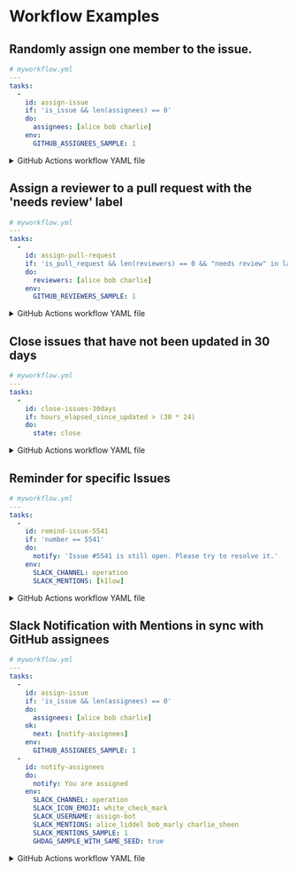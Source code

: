 # Workflow Examples

## Randomly assign one member to the issue.

``` yaml
# myworkflow.yml
---
tasks:
  -
    id: assign-issue
    if: 'is_issue && len(assignees) == 0'
    do:
      assignees: [alice bob charlie]
    env:
      GITHUB_ASSIGNEES_SAMPLE: 1
```

<details>

<summary>GitHub Actions workflow YAML file</summary>

``` yaml
# .github/workflows/ghdag_workflow.yml
name: ghdag workflow
on:
  issues:
    types: [opened]
  issue_comment:
    types: [created]

jobs:
  run-workflow:
    name: 'Run workflow for A **single** `opened` issue that triggered the event'
    runs-on: ubuntu-latest
    container: ghcr.io/k1low/ghdag:latest
    steps:
      - name: Checkout
        uses: actions/checkout@v2
        with:
          token: ${{ secrets.GITHUB_TOKEN }}
      - name: Run ghdag
        run: ghdag run myworkflow.yml
        env:
          GITHUB_TOKEN: ${{ secrets.GITHUB_TOKEN }}
```

</details>

## Assign a reviewer to a pull request with the 'needs review' label

``` yaml
# myworkflow.yml
---
tasks:
  -
    id: assign-pull-request
    if: 'is_pull_request && len(reviewers) == 0 && "needs review" in labels'
    do:
      reviewers: [alice bob charlie]
    env:
      GITHUB_REVIEWERS_SAMPLE: 1
```

<details>

<summary>GitHub Actions workflow YAML file</summary>

``` yaml
# .github/workflows/ghdag_workflow.yml
name: ghdag workflow
on:
  pull_request:
    types: [labeled]

jobs:
  run-workflow:
    name: 'Run workflow for A **single** `opened` issue that triggered the event'
    runs-on: ubuntu-latest
    container: ghcr.io/k1low/ghdag:latest
    steps:
      - name: Checkout
        uses: actions/checkout@v2
        with:
          token: ${{ secrets.GITHUB_TOKEN }}
      - name: Run ghdag
        run: ghdag run myworkflow.yml
        env:
          GITHUB_TOKEN: ${{ secrets.GITHUB_TOKEN }}
```

</details>

## Close issues that have not been updated in 30 days

``` yaml
# myworkflow.yml
---
tasks:
  -
    id: close-issues-30days
    if: hours_elapsed_since_updated > (30 * 24)
    do:
      state: close
```

<details>

<summary>GitHub Actions workflow YAML file</summary>

``` yaml
# .github/workflows/ghdag_workflow.yml
name: ghdag workflow
on:
  schedule:
    # Run at 00:05 every day.
    - cron: 5 0 * * *

jobs:
  run-workflow:
    name: 'Run workflow for **All** `opened` and `not draft` issues and pull requests'
    runs-on: ubuntu-latest
    container: ghcr.io/k1low/ghdag:latest
    steps:
      - name: Checkout
        uses: actions/checkout@v2
        with:
          token: ${{ secrets.GITHUB_TOKEN }}
      - name: Run ghdag
        run: ghdag run myworkflow.yml
        env:
          GITHUB_TOKEN: ${{ secrets.GITHUB_TOKEN }}
```

</details>

## Reminder for specific Issues

``` yaml
# myworkflow.yml
---
tasks:
  -
    id: remind-issue-5541
    if: 'number == 5541'
    do:
      notify: 'Issue #5541 is still open. Please try to resolve it.'
    env:
      SLACK_CHANNEL: operation
      SLACK_MENTIONS: [k1low]
```

<details>

<summary>GitHub Actions workflow YAML file</summary>

``` yaml
# .github/workflows/ghdag_workflow.yml
name: ghdag workflow
on:
  schedule:
    # Run at 10:00 every Monday.
    - cron: 0 10 * * 1

jobs:
  run-workflow:
    name: 'Run workflow for **All** `opened` and `not draft` issues and pull requests'
    runs-on: ubuntu-latest
    container: ghcr.io/k1low/ghdag:latest
    steps:
      - name: Checkout
        uses: actions/checkout@v2
        with:
          token: ${{ secrets.GITHUB_TOKEN }}
      - name: Run ghdag
        run: ghdag run myworkflow.yml
        env:
          GITHUB_TOKEN: ${{ secrets.GITHUB_TOKEN }}
          SLACK_API_TOKEN: ${{ secrets.SLACK_API_TOKEN }}
```

</details>

## Slack Notification with Mentions in sync with GitHub assignees

``` yaml
# myworkflow.yml
---
tasks:
  -
    id: assign-issue
    if: 'is_issue && len(assignees) == 0'
    do:
      assignees: [alice bob charlie]
    ok:
      next: [notify-assignees]
    env:
      GITHUB_ASSIGNEES_SAMPLE: 1
  -
    id: notify-assignees
    do:
      notify: You are assigned
    env:
      SLACK_CHANNEL: operation
      SLACK_ICON_EMOJI: white_check_mark
      SLACK_USERNAME: assign-bot
      SLACK_MENTIONS: alice_liddel bob_marly charlie_sheen
      SLACK_MENTIONS_SAMPLE: 1
      GHDAG_SAMPLE_WITH_SAME_SEED: true
```

<details>

<summary>GitHub Actions workflow YAML file</summary>

``` yaml
# .github/workflows/ghdag_workflow.yml
name: ghdag workflow
on:
  issues:
    types: [opened]
  issue_comment:
    types: [created]

jobs:
  run-workflow:
    name: 'Run workflow for A **single** `opened` issue that triggered the event'
    runs-on: ubuntu-latest
    container: ghcr.io/k1low/ghdag:latest
    steps:
      - name: Checkout
        uses: actions/checkout@v2
        with:
          token: ${{ secrets.GITHUB_TOKEN }}
      - name: Run ghdag
        run: ghdag run myworkflow.yml
        env:
          GITHUB_TOKEN: ${{ secrets.GITHUB_TOKEN }}
          SLACK_API_TOKEN: ${{ secrets.SLACK_API_TOKEN }}
```

</details>
